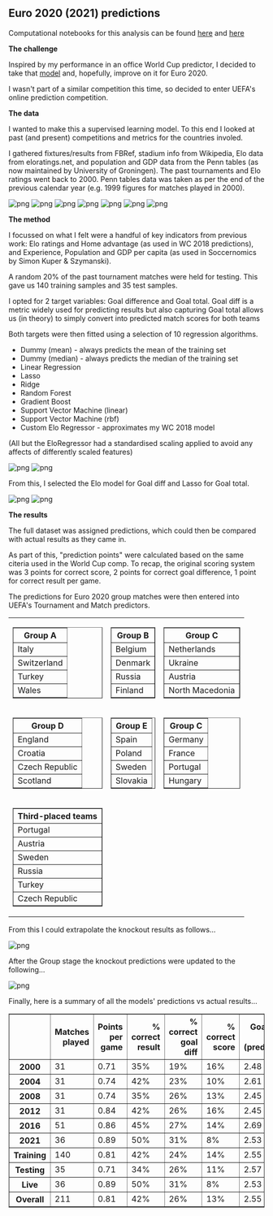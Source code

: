 
## Euro 2020 (2021) predictions

Computational notebooks for this analysis can be found [here](../notebooks/intl_02_euro_2020.ipynb) and [here](../notebooks/intl_02_euro_2020_live.ipynb)

__The challenge__

Inspired by my performance in an office World Cup predictor, I decided to take that [model](intl_01_world_cup_2018.md) and, hopefully, improve on it for Euro 2020.

I wasn't part of a similar competition this time, so decided to enter UEFA's online prediction competition.


__The data__

I wanted to make this a supervised learning model. To this end I looked at past (and present) competitions and metrics for the countries involed.

I gathered fixtures/results from FBRef, stadium info from Wikipedia, Elo data from eloratings.net, and population and GDP data from the Penn tables (as now maintained by University of Groningen). The past tournaments and Elo ratings went back to 2000. Penn tables data was taken as per the end of the previous calendar year (e.g. 1999 figures for matches played in 2000).

![png](figures/intl_02_euro_2020_6_5.png)
![png](figures/intl_02_euro_2020_6_7.png)
![png](figures/intl_02_euro_2020_7_7.png)
![png](figures/intl_02_euro_2020_10_1.png)
![png](figures/intl_02_euro_2020_10_11.png)
![png](figures/intl_02_euro_2020_10_31.png)
![png](figures/intl_02_euro_2020_10_33.png)


__The method__

I focussed on what I felt were a handful of key indicators from previous work: Elo ratings and Home advantage (as used in WC 2018 predictions), and Experience, Population and GDP per capita (as used in Soccernomics by Simon Kuper & Szymanski).

A random 20% of the past tournament matches were held for testing. This gave us 140 training samples and 35 test samples.

I opted for 2 target variables: Goal difference and Goal total. Goal diff is a metric widely used for predicting results but also capturing Goal total allows us (in theory) to simply convert into predicted match scores for both teams

Both targets were then fitted using a selection of 10 regression algorithms.

* Dummy (mean) - always predicts the mean of the training set
* Dummy (median) - always predicts the median of the training set
* Linear Regression
* Lasso
* Ridge
* Random Forest
* Gradient Boost
* Support Vector Machine (linear)
* Support Vector Machine (rbf)
* Custom Elo Regressor - approximates my WC 2018 model

(All but the EloRegressor had a standardised scaling applied to avoid any affects of differently scaled features)

![png](figures/intl_02_eval_goal_diff.PNG)
![png](figures/intl_02_eval_goal_total.PNG)

From this, I selected the Elo model for Goal diff and Lasso for Goal total.

![png](figures/intl_02_euro_2020_28_19.png)
![png](figures/intl_02_euro_2020_28_27.png)


__The results__

The full dataset was assigned predictions, which could then be compared with actual results as they came in.

As part of this, "prediction points" were calculated based on the same citeria used in the World Cup comp. To recap, the original scoring system was 3 points for correct score, 2 points for correct goal difference, 1 point for correct result per game.

The predictions for Euro 2020 group matches were then entered into UEFA's Tournament and Match predictors.

<table><tr>
<td>
<table border="1">
  <thead>
    <tr><th>Group A</th></tr>
  </thead>
  <tbody>
    <tr><td>Italy</td></tr>
    <tr><td>Switzerland</td></tr>
    <tr><td>Turkey</td></tr>
    <tr><td>Wales</td></tr>
  </tbody>
</table>
</td>
<td>
<table border="1">
  <thead>
    <tr><th>Group B</th></tr>
  </thead>
  <tbody>
    <tr><td>Belgium</td></tr>
    <tr><td>Denmark</td></tr>
    <tr><td>Russia</td></tr>
    <tr><td>Finland</td></tr>
  </tbody>
</table>
</td>
<td>
<table border="1">
  <thead>
    <tr><th>Group C</th></tr>
  </thead>
  <tbody>
    <tr><td>Netherlands</td></tr>
    <tr><td>Ukraine</td></tr>
    <tr><td>Austria</td></tr>
    <tr><td>North Macedonia</td></tr>
  </tbody>
</table>
</td>
</tr><tr>
<td>
<table border="1">
  <thead>
    <tr><th>Group D</th></tr>
  </thead>
  <tbody>
    <tr><td>England</td></tr>
    <tr><td>Croatia</td></tr>
    <tr><td>Czech Republic</td></tr>
    <tr><td>Scotland</td></tr>
  </tbody>
</table>
</td>
<td>
<table border="1">
  <thead>
    <tr><th>Group E</th></tr>
  </thead>
  <tbody>
    <tr><td>Spain</td></tr>
    <tr><td>Poland</td></tr>
    <tr><td>Sweden</td></tr>
    <tr><td>Slovakia</td></tr>
  </tbody>
</table>
</td>
<td>
<table border="1">
  <thead>
    <tr><th>Group C</th></tr>
  </thead>
  <tbody>
    <tr><td>Germany</td></tr>
    <tr><td>France</td></tr>
    <tr><td>Portugal</td></tr>
    <tr><td>Hungary</td></tr>
  </tbody>
</table>
</td>
</tr><tr>
<td>
<table border="1">
  <thead>
    <tr><th>Third-placed teams</th></tr>
  </thead>
  <tbody>
    <tr><td>Portugal</td></tr>
    <tr><td>Austria</td></tr>
    <tr><td>Sweden</td></tr>
    <tr><td>Russia</td></tr>
    <tr><td>Turkey</td></tr>
    <tr><td>Czech Republic</td></tr>
  </tbody>
</table>
</td>
</tr></table>

From this I could extrapolate the knockout results as follows...

![png](figures/intl_02_uefa_knockout.PNG)

After the Group stage the knockout predictions were updated to the following...

![png](figures/intl_02_uefa_knockout_2.PNG)

Finally, here is a summary of all the models' predictions vs actual results...

<table border="1" class="dataframe">
  <thead>
    <tr style="text-align: right;">
      <th></th>
      <th>Matches played</th>
      <th>Points per game</th>
      <th>% correct result</th>
      <th>% correct goal diff</th>
      <th>% correct score</th>
      <th>Goals per game (predicted)</th>
      <th>Goals per game (actual)</th>
      <th>% games won (predicted)</th>
      <th>% games won (actual)</th>
    </tr>
  </thead>
  <tbody>
    <tr>
      <th>2000</th>
      <td>31</td>
      <td>0.71</td>
      <td>35%</td>
      <td>19%</td>
      <td>16%</td>
      <td>2.48</td>
      <td>2.84</td>
      <td>52%</td>
      <td>87%</td>
    </tr>
    <tr>
      <th>2004</th>
      <td>31</td>
      <td>0.74</td>
      <td>42%</td>
      <td>23%</td>
      <td>10%</td>
      <td>2.61</td>
      <td>2.74</td>
      <td>74%</td>
      <td>74%</td>
    </tr>
    <tr>
      <th>2008</th>
      <td>31</td>
      <td>0.74</td>
      <td>35%</td>
      <td>26%</td>
      <td>13%</td>
      <td>2.45</td>
      <td>2.61</td>
      <td>45%</td>
      <td>87%</td>
    </tr>
    <tr>
      <th>2012</th>
      <td>31</td>
      <td>0.84</td>
      <td>42%</td>
      <td>26%</td>
      <td>16%</td>
      <td>2.45</td>
      <td>2.58</td>
      <td>45%</td>
      <td>84%</td>
    </tr>
    <tr>
      <th>2016</th>
      <td>51</td>
      <td>0.86</td>
      <td>45%</td>
      <td>27%</td>
      <td>14%</td>
      <td>2.69</td>
      <td>2.31</td>
      <td>75%</td>
      <td>78%</td>
    </tr>
    <tr>
      <th>2021</th>
      <td>36</td>
      <td>0.89</td>
      <td>50%</td>
      <td>31%</td>
      <td>8%</td>
      <td>2.53</td>
      <td>2.61</td>
      <td>67%</td>
      <td>78%</td>
    </tr>
    <tr>
      <th>Training</th>
      <td>140</td>
      <td>0.81</td>
      <td>42%</td>
      <td>24%</td>
      <td>14%</td>
      <td>2.55</td>
      <td>2.64</td>
      <td>61%</td>
      <td>81%</td>
    </tr>
    <tr>
      <th>Testing</th>
      <td>35</td>
      <td>0.71</td>
      <td>34%</td>
      <td>26%</td>
      <td>11%</td>
      <td>2.57</td>
      <td>2.37</td>
      <td>56%</td>
      <td>86%</td>
    </tr>
    <tr>
      <th>Live</th>
      <td>36</td>
      <td>0.89</td>
      <td>50%</td>
      <td>31%</td>
      <td>8%</td>
      <td>2.53</td>
      <td>2.61</td>
      <td>67%</td>
      <td>78%</td>
    </tr>
    <tr>
      <th>Overall</th>
      <td>211</td>
      <td>0.81</td>
      <td>42%</td>
      <td>26%</td>
      <td>13%</td>
      <td>2.55</td>
      <td>2.59</td>
      <td>61%</td>
      <td>81%</td>
    </tr>
  </tbody>
</table>
